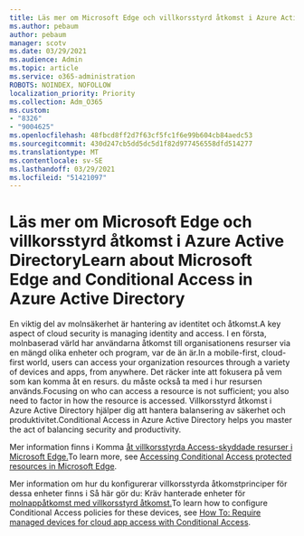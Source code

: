 ```yaml
---
title: Läs mer om Microsoft Edge och villkorsstyrd åtkomst i Azure Active Directory
ms.author: pebaum
author: pebaum
manager: scotv
ms.date: 03/29/2021
ms.audience: Admin
ms.topic: article
ms.service: o365-administration
ROBOTS: NOINDEX, NOFOLLOW
localization_priority: Priority
ms.collection: Adm_O365
ms.custom:
- "8326"
- "9004625"
ms.openlocfilehash: 48fbcd8ff2d7f63cf5fc1f6e99b604cb84aedc53
ms.sourcegitcommit: 430d247cb5dd5dc5d1f82d977456558dfd514277
ms.translationtype: MT
ms.contentlocale: sv-SE
ms.lasthandoff: 03/29/2021
ms.locfileid: "51421097"
---
```

# <a name="learn-about-microsoft-edge-and-conditional-access-in-azure-active-directory"></a><span data-ttu-id="2c9fa-102">Läs mer om Microsoft Edge och villkorsstyrd åtkomst i Azure Active Directory</span><span class="sxs-lookup"><span data-stu-id="2c9fa-102">Learn about Microsoft Edge and Conditional Access in Azure Active Directory</span></span>

<span data-ttu-id="2c9fa-103">En viktig del av molnsäkerhet är hantering av identitet och åtkomst.</span><span class="sxs-lookup"><span data-stu-id="2c9fa-103">A key aspect of cloud security is managing identity and access.</span></span> <span data-ttu-id="2c9fa-104">I en första, molnbaserad värld har användarna åtkomst till organisationens resurser via en mängd olika enheter och program, var de än är.</span><span class="sxs-lookup"><span data-stu-id="2c9fa-104">In a mobile-first, cloud-first world, users can access your organization resources through a variety of devices and apps, from anywhere.</span></span> <span data-ttu-id="2c9fa-105">Det räcker inte att fokusera på vem som kan komma åt en resurs. du måste också ta med i hur resursen används.</span><span class="sxs-lookup"><span data-stu-id="2c9fa-105">Focusing on who can access a resource is not sufficient; you also need to factor in how the resource is accessed.</span></span> <span data-ttu-id="2c9fa-106">Villkorsstyrd åtkomst i Azure Active Directory hjälper dig att hantera balansering av säkerhet och produktivitet.</span><span class="sxs-lookup"><span data-stu-id="2c9fa-106">Conditional Access in Azure Active Directory helps you master the act of balancing security and productivity.</span></span>

<span data-ttu-id="2c9fa-107">Mer information finns i Komma [åt villkorsstyrda Access-skyddade resurser i Microsoft Edge.](https://go.microsoft.com/fwlink/?linkid=2152158)</span><span class="sxs-lookup"><span data-stu-id="2c9fa-107">To learn more, see [Accessing Conditional Access protected resources in Microsoft Edge](https://go.microsoft.com/fwlink/?linkid=2152158).</span></span>

<span data-ttu-id="2c9fa-108">Mer information om hur du konfigurerar villkorsstyrda åtkomstprinciper för dessa enheter finns i Så här gör du: Kräv hanterade enheter för [molnappåtkomst med villkorsstyrd åtkomst.](https://go.microsoft.com/fwlink/?linkid=2137682)</span><span class="sxs-lookup"><span data-stu-id="2c9fa-108">To learn how to configure Conditional Access policies for these devices, see [How To: Require managed devices for cloud app access with Conditional Access](https://go.microsoft.com/fwlink/?linkid=2137682).</span></span>
